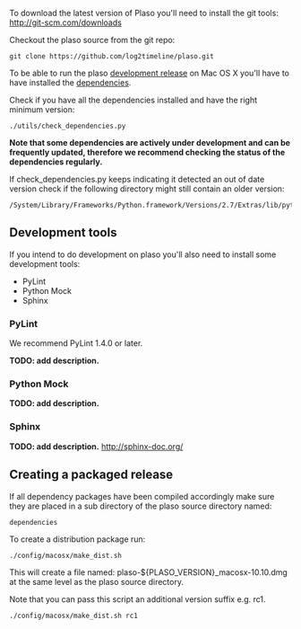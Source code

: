 To download the latest version of Plaso you'll need to install the git tools: http://git-scm.com/downloads

Checkout the plaso source from the git repo:
```
git clone https://github.com/log2timeline/plaso.git
```

To be able to run the plaso [development release](https://github.com/log2timeline/plaso/wiki/Releases-and-roadmap) on Mac OS X you'll have to have installed the [dependencies](https://github.com/log2timeline/plaso/wiki/Dependencies-Mac-OS-X).

Check if you have all the dependencies installed and have the right minimum version:
```
./utils/check_dependencies.py
```

**Note that some dependencies are actively under development and can be frequently updated, therefore we recommend checking the status of the dependencies regularly.**

If check_dependencies.py keeps indicating it detected an out of date version check if the following directory might still contain an older version:
```
/System/Library/Frameworks/Python.framework/Versions/2.7/Extras/lib/python/
```

## Development tools
If you intend to do development on plaso you'll also need to install some development tools:

* PyLint
* Python Mock
* Sphinx

### PyLint
We recommend PyLint 1.4.0 or later.

**TODO: add description.**

### Python Mock
**TODO: add description.**

### Sphinx
**TODO: add description.**
http://sphinx-doc.org/

## Creating a packaged release
If all dependency packages have been compiled accordingly make sure they are placed in a sub directory of the plaso source directory named:
```
dependencies
```

To create a distribution package run:
```
./config/macosx/make_dist.sh
```

This will create a file named: plaso-${PLASO_VERSION}_macosx-10.10.dmg at the same level as the plaso source directory.

Note that you can pass this script an additional version suffix e.g. rc1.
```
./config/macosx/make_dist.sh rc1
```
